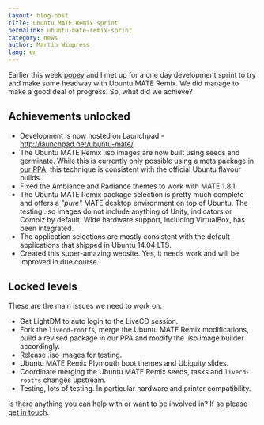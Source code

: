 ```yaml
---
layout: blog-post
title: Ubuntu MATE Remix sprint
permalink: ubuntu-mate-remix-sprint
category: news
author: Martin Wimpress
lang: en
---
```


Earlier this week [popey](http://popey.com) and I met up for a one day 
development sprint to try and make some headway with Ubuntu MATE Remix.
We did manage to make a good deal of progress. So, what did we achieve?

## Achievements unlocked

  * Development is now hosted on Launchpad - <http://launchpad.net/ubuntu-mate/>
  * The Ubuntu MATE Remix .iso images are now built using seeds and germinate.
  While this is currently only possible using a meta package in
  [our PPA](https://launchpad.net/~ubuntu-mate-dev/+archive/ppa), this
  technique is consistent with the official Ubuntu flavour builds.
  * Fixed the Ambiance and Radiance themes to work with MATE 1.8.1.
  * The Ubuntu MATE Remix package selection is pretty much complete and offers
  a *"pure"* MATE desktop environment on top of Ubuntu. The testing .iso images do
  not include anything of Unity, indicators or Compiz by default. Wide hardware
  support, including VirtualBox, has been integrated.
  * The application selections are mostly consistent with the default applications
  that shipped in Ubuntu 14.04 LTS.
  * Created this super-amazing website. Yes, it needs work and will be improved in due course.

## Locked levels

These are the main issues we need to work on:

  * Get LightDM to auto login to the LiveCD session.
  * Fork the `livecd-rootfs`, merge the Ubuntu MATE Remix modifications,
  build a revised package in our PPA and modify the .iso image builder accordingly.
  * Release .iso images for testing.
  * Ubuntu MATE Remix Plymouth boot themes and Ubiquity slides.
  * Coordinate merging the Ubuntu MATE Remix seeds, tasks and `livecd-rootfs`
  changes upstream.
  * Testing, lots of testing. In particular hardware and printer compatibility.

Is there anything you can help with or want to be involved in? If so please
[get in touch](https://ubuntu-mate.community/).
